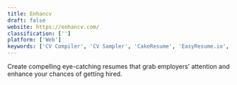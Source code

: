 ```yaml
---
title: Enhancv
draft: false 
website: https://enhancv.com/
classification: ['']
platform: ['Web']
keywords: ['CV Compiler', 'CV Sampler', 'CakeResume', 'EasyResume.io', 'Glyph', 'Hiration', 'Jofibo', 'Kickresume', 'Onlineresume.us', 'ResumUP', 'Resume Samples', 'Resume Worded', 'Resume.io', 'ResumeLift', 'Resumizer Free Resume Creator', 'Resumonk', 'Standard Resume Pro', 'VisualCV', 'Wozber', 'Zety', 'cvmaker']
---
```

Create compelling eye-catching resumes that grab employers’ attention and enhance your chances of getting hired.